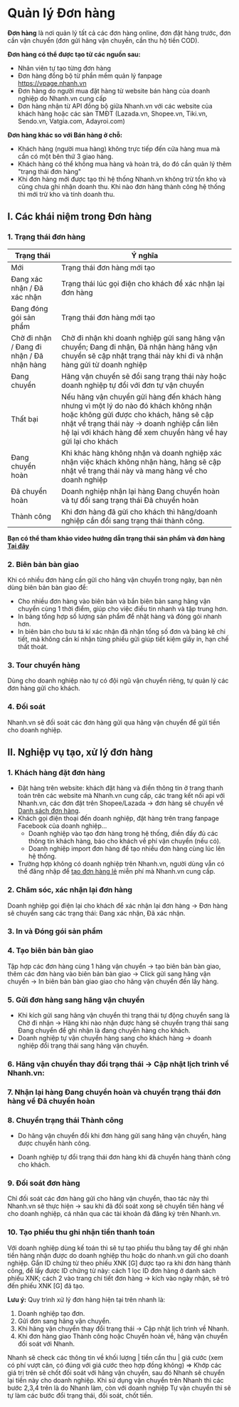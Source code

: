 # Quản lý Đơn hàng
**Đơn hàng** là nơi quản lý tất cả các đơn hàng online, đơn đặt hàng trước, đơn cần vận chuyển (đơn gửi hãng vận chuyển, cần thu hộ tiền COD).

**Đơn hàng có thể được tạo từ các nguồn sau:** 

- Nhân viên tự tạo từng đơn hàng 
- Đơn hàng đồng bộ từ phần mềm quản lý fanpage https://vpage.nhanh.vn
- Đơn hàng do người mua đặt hàng từ website bán hàng của doanh nghiệp do Nhanh.vn cung cấp
- Đơn hàng nhận từ API đồng bộ giữa Nhanh.vn với các website của khách hàng hoặc các sàn TMĐT (Lazada.vn, Shopee.vn, Tiki.vn, Sendo.vn, Vatgia.com, Adayroi.com)

**Đơn hàng khác so với Bán hàng ở chỗ:**

- Khách hàng (người mua hàng) không trực tiếp đến cửa hàng mua mà cần có một bên thứ 3 giao hàng.
- Khách hàng có thể không mua hàng và hoàn trả, do đó cần quản lý thêm "trạng thái đơn hàng"
- Khi đơn hàng mới được tạo thì hệ thống Nhanh.vn không trừ tồn kho và cũng chưa ghi nhận doanh thu. Khi nào đơn hàng thành công hệ thống thì mới trừ kho và tính doanh thu.

## **I. Các khái niệm trong Đơn hàng**
### **1. Trạng thái đơn hàng**
**Trạng thái** | **Ý nghĩa**
------------ | -------------
Mới | Trạng thái đơn hàng mới tạo
Đang xác nhận / Đã xác nhận | Trạng thái lúc gọi điện cho khách để xác nhận lại đơn hàng
Đang đóng gói sản phẩm | Trạng thái đơn hàng mới tạo
Chờ đi nhận / Đang đi nhận / Đã nhận hàng | Chờ đi nhận khi doanh nghiệp gửi sang hãng vận chuyển; Đang đi nhận, Đã nhận hàng hãng vận chuyển sẽ cập nhật trạng thái này khi đi và nhận hàng gửi từ doanh nghiệp
Đang chuyển | Hãng vận chuyển sẽ đổi sang trạng thái này hoặc doanh nghiệp tự đổi với đơn tự vận chuyển
Thất bại | Nếu hãng vận chuyển gửi hàng đến khách hàng nhưng vì một lý do nào đó khách không nhận hoặc không gửi được cho khách, hãng sẽ cập nhật về trạng thái này -> doanh nghiệp cần liên hệ lại với khách hàng để xem chuyển hàng về hay gửi lại cho khách
Đang chuyển hoàn | Khi khác hàng không nhận và doanh nghiệp xác nhận việc khách không nhận hàng, hãng sẽ cập nhật về trạng thái này và mang hàng về cho doanh nghiệp
Đã chuyển hoàn | Doanh nghiệp nhận lại hàng Đang chuyển hoàn và tự đổi sang trạng thái Đã chuyển hoàn
Thành công | Khi đơn hàng đã gửi cho khách thì hãng/doanh nghiệp cần đổi sang trạng thái thành công.

**Bạn có thể tham khảo video hướng dẫn trạng thái sản phẩm và đơn hàng [Tại đây](https://www.youtube.com/watch?v=-CJPWYW2Az0)**
### **2. Biên bản bàn giao**
Khi có nhiều đơn hàng cần gửi cho hãng vận chuyển trong ngày, bạn nên dùng biên bản bàn giao để:
- Cho nhiều đơn hàng vào biên bản và bắn biên bản sang hãng vận chuyển cùng 1 thời điểm, giúp cho việc điều tin nhanh và tập trung hơn.
- In bảng tổng hợp số lượng sản phẩm để nhặt hàng và đóng gói nhanh hơn.
- In biên bản cho bưu tá kí xác nhận đã nhận tổng số đơn và bảng kê chi tiết, mà không cần kí nhận từng phiếu gửi giúp tiết kiệm giấy in, hạn chế thất thoát.

### **3. Tour chuyển hàng**
Dùng cho doanh nghiệp nào tự có đội ngũ vận chuyển riêng, tự quản lý các đơn hàng gửi cho khách.

### **4. Đối soát**
Nhanh.vn sẽ đối soát các đơn hàng gửi qua hãng vận chuyển để gửi tiền cho doanh nghiệp.

## **II. Nghiệp vụ tạo, xử lý đơn hàng**
### **1. Khách hàng đặt đơn hàng**
- Đặt hàng trên website: khách đặt hàng và điền thông tin ở trang thanh toán trên các website mà Nhanh.vn cung cấp, các trang kết nối api với Nhanh.vn, các đơn đặt trên Shopee/Lazada -> đơn hàng sẽ chuyển về [Danh sách đơn hàng](https://nhanh.vn/order/manage/index).
- Khách gọi điện thoại đến doanh nghiệp, đặt hàng trên trang fanpage Facebook của doanh nghiệp...
  - Doanh nghiệp vào tạo đơn hàng trong hệ thống, điền đấy đủ các thông tin khách hàng, báo cho khách về phí vận chuyển (nếu có).
  - Doanh nghiệp import đơn hàng để tạo nhiều đơn hàng cùng lúc lên hệ thống.
- Trường hợp không có doanh nghiệp trên Nhanh.vn, người dùng vẫn có thể đăng nhập để [tạo đơn hàng lẻ](https://nhanh.vn/shipping/shipment/add) miễn phí mà Nhanh.vn cung cấp.

### **2. Chăm sóc, xác nhận lại đơn hàng**
Doanh nghiệp gọi điện lại cho khách để xác nhận lại đơn hàng -> Đơn hàng sẽ chuyển sang các trạng thái: Đang xác nhận, Đã xác nhận.

### **3. In và Đóng gói sản phẩm**

### **4. Tạo biên bản bàn giao**
Tập hợp các đơn hàng cùng 1 hãng vận chuyển -> tạo biên bản bàn giao, thêm các đơn hàng vào biên bản bàn giao -> Click gửi sang hãng vận chuyển -> In biên bản bàn giao giao cho hãng vận chuyển đến lấy hàng.

### **5. Gửi đơn hàng sang hãng vận chuyển**
- Khi kích gửi sang hãng vận chuyển thì trạng thái tự động chuyển sang là Chờ đi nhận -> Hãng khi nào nhận được hàng sẽ chuyển trạng thái sang Đang chuyển để ghi nhận là đang chuyển hàng cho khách.
- Doanh nghiệp tự vận chuyển hàng sang cho khách hàng -> doanh nghiệp đổi trạng thái sang hãng vận chuyển.

### **6. Hãng vận chuyển thay đổi trạng thái -> Cập nhật lịch trình về Nhanh.vn:**

### **7. Nhận lại hàng Đang chuyển hoàn và chuyển trạng thái đơn hàng về Đã chuyển hoàn**

### **8. Chuyển trạng thái Thành công**
- Do hãng vận chuyển đổi khi đơn hàng gửi sang hãng vận chuyển, hàng được chuyển hành công.

- Doanh nghiệp tự đổi trạng thái đơn hàng khi đã chuyển hàng thành công cho khách.

### **9. Đối soát đơn hàng**
Chỉ đối soát các đơn hàng gửi cho hãng vận chuyển, thao tác này thì Nhanh.vn sẽ thực hiện -> sau khi đã đối soát xong sẽ chuyển tiền hàng về cho doanh nghiệp, cá nhân qua các tài khoản đã đăng ký trên Nhanh.vn.

### **10. Tạo phiếu thu ghi nhận tiền thanh toán**
Với doanh nghiệp dùng kế toán thì sẽ tự tạo phiếu thu bằng tay để ghi nhận tiền hàng nhận được do doanh nghiệp thu hoặc do nhanh.vn gửi cho doanh nghiệp. Gắn ID chứng từ theo phiếu XNK [G] được tạo ra khi đơn hàng thành công, để lấy được ID chứng từ này: cách 1 lọc ID đơn hàng ở danh sách phiếu XNK; cách 2 vào trang chi tiết đơn hàng -> kích vào ngày nhận, sẽ trỏ đến phiếu XNK [G] đã tạo.

**Lưu ý:** Quy trình xử lý đơn hàng hiện tại trên nhanh là:
1. Doanh nghiệp tạo đơn.
2. Gửi đơn sang hãng vận chuyển.
3. Khi hãng vận chuyển thay đổi trạng thái -> Cập nhật lịch trình về Nhanh.
4. Khi đơn hàng giao Thành công hoặc Chuyển hoàn về, hãng vận chuyển đối soát với Nhanh.

Nhanh sẽ check các thông tin về khối lượng | tiền cần thu | giá cước (xem có phí vượt cân, có đúng với giá cước theo hợp đồng không) => Khớp các giá trị trên sẽ chốt đối soát với hãng vận chuyển, sau đó Nhanh sẽ chuyển lại tiền này cho doanh nghiệp.
Khi sử dụng vận chuyển trên Nhanh thì các bước 2,3,4 trên là do Nhanh làm, còn với doanh nghiệp Tự vận chuyển thì sẽ tự làm các bước đổi trạng thái, đối soát, chốt tiền.
